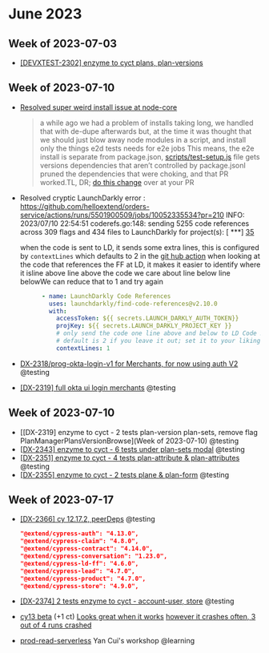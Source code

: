 # June 2023

## Week of 2023-07-03

* [[DEVXTEST-2302] enzyme to cyct plans, plan-versions](https://github.com/helloextend/client/pull/6675)

## Week of 2023-07-10

* [Resolved super weird install issue at node-core](https://github.com/helloextend/node-core/pull/15799/files)

  > a while ago we had a problem of installs taking long, we handled that with de-dupe afterwards
  > but, at the time it was thought that we should just blow away node modules in a script, and install only the things e2d tests needs for e2e jobs
  > This means, the e2e install is separate from package.json, [scripts/test-setup.js](https://github.com/helloextend/node-core/blob/master/scripts/test-setup.js) file gets versions dependencies that aren’t controlled by package.jsonI pruned the dependencies that were choking, and that PR worked.TL, DR; [do this change](https://github.com/helloextend/node-core/pull/15799/files#diff-935199a4ad04ee41dc96422bdddb404283f2215d01673213a87f627f6c6e2511L31) over at your PR

* Resolved cryptic LaunchDarkly error : https://github.com/helloextend/orders-service/actions/runs/5501900509/jobs/10052335534?pr=210
  INFO: 2023/07/10 22:54:51 coderefs.go:148: sending 5255 code references across 309 flags and 434 files to LaunchDarkly for project(s): [ ***]
  [35](https://github.com/helloextend/orders-service/actions/runs/5501900509/jobs/10025803023?pr=210#step:4:36)

  when the code is sent to LD, it sends some extra lines, this is configured by `contextLines` which defaults to 2 in the [git hub action](https://github.com/launchdarkly/find-code-references)
  when looking at the code that references the FF at LD, it makes it easier to identify where it isline above
  line above
  the code we care about
  line below
  line belowWe can reduce that to 1 and try again

  ```yml
        - name: LaunchDarkly Code References
          uses: launchdarkly/find-code-references@v2.10.0
          with:
            accessToken: ${{ secrets.LAUNCH_DARKLY_AUTH_TOKEN}}
            projKey: ${{ secrets.LAUNCH_DARKLY_PROJECT_KEY }}
            # only send the code one line above and below to LD Code Refs (the default project with 300+ flags runs into a limit issue)
            # default is 2 if you leave it out; set it to your liking if you migrate out of the default project
            contextLines: 1
  ```

* [DX-2318/prog-okta-login-v1 for Merchants, for now using auth V2](https://github.com/helloextend/client/pull/6703) @testing

* [[DX-2319] full okta ui login merchants](https://github.com/helloextend/client/pull/67090) @testing

## Week of 2023-07-10

* [[DX-2319] enzyme to cyct - 2 tests plan-version plan-sets, remove flag PlanManagerPlansVersionBrowse](Week of 2023-07-10) @testing
* [[DX-2343\] enzyme to cyct - 6 tests under plan-sets modal](https://github.com/helloextend/client/pull/6731#top) @testing
* [[DX-2351] enzyme to cyct - 4 tests plan-attribute & plan-attributes](https://github.com/helloextend/client/pull/6736) @testing
* [[DX-2355] enzyme to cyct - 2 tests plane & plan-form](https://github.com/helloextend/client/pull/6741) @testing

## Week of 2023-07-17

* [[DX-2366] cy 12.17.2, peerDeps](https://github.com/helloextend/client/pull/6746) @testing

  ```json
  "@extend/cypress-auth": "4.13.0",
  "@extend/cypress-claim": "4.8.0",
  "@extend/cypress-contract": "4.14.0",
  "@extend/cypress-conversation": "1.23.0",
  "@extend/cypress-ld-ff": "4.6.0",
  "@extend/cypress-lead": "4.7.0",
  "@extend/cypress-product": "4.7.0",
  "@extend/cypress-store": "4.9.0",
  ```

* [[DX-2374] 2 tests enzyme to cyct - account-user, store](https://github.com/helloextend/client/pull/6751) @testing

* [cy13 beta](https://github.com/helloextend/client/pull/6757) (+1 ct)
  [Looks great when it works](https://cloud.cypress.io/projects/r5mjf5/runs/9694/test-results/39457029-83e9-4f51-a8b6-9cdb5ccb60d4/replay) [however it crashes often, 3 out of 4 runs crashed](https://cloud.cypress.io/projects/r5mjf5/runs?branches=[{"label"%3A"DX-2381%2Fcy13-beta"%2C"suggested"%3Afalse%2C"value"%3A"DX-2381%2Fcy13-beta"}]&committers=[]&flaky=[]&page=1&status=[]&tags=[]&timeRange={"startDate"%3A"1970-01-01"%2C"endDate"%3A"2038-01-19"})

* [prod-read-serverless](https://github.com/muratkeremozcan/prod-ready-serverless) Yan Cui's workshop @learning
  
  
